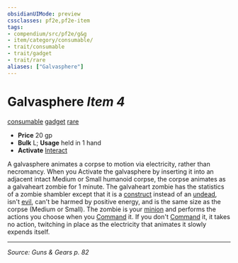 ```yaml
---
obsidianUIMode: preview
cssclasses: pf2e,pf2e-item
tags:
- compendium/src/pf2e/g&g
- item/category/consumable/
- trait/consumable
- trait/gadget
- trait/rare
aliases: ["Galvasphere"]
---
```

# Galvasphere *Item 4*  
[consumable](rules/traits/consumable.md "Consumable Item Trait")  [gadget](rules/traits/gadget-g-g.md "Gadget  Trait")  [rare](rules/traits/rare.md "Rare Rarity Trait")  

- **Price** 20 gp
- **Bulk** L; **Usage** held in 1 hand
- **Activate** [Interact](rules/actions/interact.md)

A galvasphere animates a corpse to motion via electricity, rather than necromancy. When you Activate the galvasphere by inserting it into an adjacent intact Medium or Small humanoid corpse, the corpse animates as a galvaheart zombie for 1 minute. The galvaheart zombie has the statistics of a zombie shambler except that it is a [construct](rules/traits/construct.md "Construct Creature Type Trait") instead of an [undead](rules/traits/undead.md "Undead Creature Type Trait"), isn't [evil](rules/traits/evil.md "Evil Alignment Trait"), can't be harmed by positive energy, and is the same size as the corpse (Medium or Small). The zombie is your [minion](rules/traits/minion.md "Minion Creature Trait") and performs the actions you choose when you [Command](rules/actions/command-an-animal.md) it. If you don't [Command](rules/actions/command-an-animal.md) it, it takes no action, twitching in place as the electricity that animates it slowly expends itself.


---
*Source: Guns & Gears p. 82*
